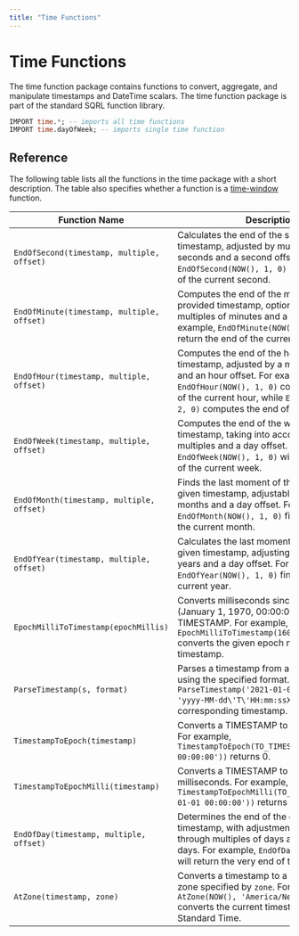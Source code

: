 ```yaml
---
title: "Time Functions"
---
```


# Time Functions

The time function package contains functions to convert, aggregate, and manipulate timestamps and DateTime scalars. The time function package is part of the standard SQRL function library.

```sql
IMPORT time.*; -- imports all time functions
IMPORT time.dayOfWeek; -- imports single time function
```

## Reference

The following table lists all the functions in the time package with a short description. The table also specifies whether a function is a [time-window](../../stream##aggregation) function.

| Function Name                                   | Description                                                                                                                | 
|-------------------------------------------------|----------------------------------------------------------------------------------------------------------------------------|
| `EndOfSecond(timestamp, multiple, offset)`      | Calculates the end of the second for a given timestamp, adjusted by multiples of seconds and a second offset. For example, `EndOfSecond(NOW(), 1, 0)` returns the end of the current second. |
| `EndOfMinute(timestamp, multiple, offset)`      | Computes the end of the minute for the provided timestamp, optionally adjusted by multiples of minutes and a minute offset. For example, `EndOfMinute(NOW(), 1, 0)` will return the end of the current minute. |
| `EndOfHour(timestamp, multiple, offset)`        | Computes the end of the hour for a given timestamp, adjusted by a multiple of hours and an hour offset. For example, `EndOfHour(NOW(), 1, 0)` computes the end of the current hour, while `EndOfHour(NOW(), 2, 0)` computes the end of the next hour.  |
| `EndOfWeek(timestamp, multiple, offset)`        | Computes the end of the week for a given timestamp, taking into account week multiples and a day offset. For example, `EndOfWeek(NOW(), 1, 0)` will return the end of the current week. |
| `EndOfMonth(timestamp, multiple, offset)`       | Finds the last moment of the month for a given timestamp, adjustable by multiples of months and a day offset. For example, `EndOfMonth(NOW(), 1, 0)` finds the end of the current month. |
| `EndOfYear(timestamp, multiple, offset)`        | Calculates the last moment of the year for a given timestamp, adjusting by multiples of years and a day offset. For example, `EndOfYear(NOW(), 1, 0)` finds the end of the current year. |
| `EpochMilliToTimestamp(epochMillis)`            | Converts milliseconds since the Unix epoch (January 1, 1970, 00:00:00 GMT) to a TIMESTAMP. For example, `EpochMilliToTimestamp(1609459200000L)` converts the given epoch milliseconds to a timestamp. |
| `ParseTimestamp(s, format)`                     | Parses a timestamp from a given string using the specified format. For example, `ParseTimestamp('2021-01-01T12:00:00Z', 'yyyy-MM-dd\'T\'HH:mm:ssX')` returns the corresponding timestamp. |
| `TimestampToEpoch(timestamp)`                   | Converts a TIMESTAMP to epoch seconds. For example, `TimestampToEpoch(TO_TIMESTAMP('1970-01-01 00:00:00'))` returns 0. |
| `TimestampToEpochMilli(timestamp)`              | Converts a TIMESTAMP to epoch milliseconds. For example, `TimestampToEpochMilli(TO_TIMESTAMP('1970-01-01 00:00:00'))` returns 0. |
| `EndOfDay(timestamp, multiple, offset)`         | Determines the end of the day for a given timestamp, with adjustments possible through multiples of days and an offset in days. For example, `EndOfDay(NOW(), 1, 0)` will return the very end of the current day. |
| `AtZone(timestamp, zone)`                       | Converts a timestamp to a different time zone specified by `zone`. For example, `AtZone(NOW(), 'America/New_York')` converts the current timestamp to Eastern Standard Time. |

